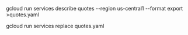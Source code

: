 

gcloud run services describe quotes --region us-central1 --format export >quotes.yaml

gcloud run services replace quotes.yaml